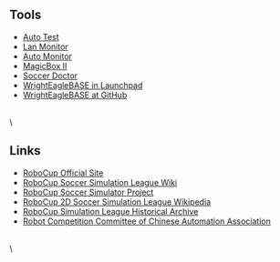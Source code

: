 Tools
-----

-   [Auto Test](https://github.com/wrighteagle2d/autotest2d)
-   [Lan Monitor](https://github.com/wrighteagle2d/lanmonitor)
-   [Auto Monitor](tools/automonitor.tar.gz)
-   [MagicBox II](tools/magicbox2.rar)
-   [Soccer Doctor](tools/soccerdoctor.rar)
-   [WrightEagleBASE in
    Launchpad](https://launchpad.net/wrighteaglebase)
-   [WrightEagleBASE at
    GitHub](https://github.com/wrighteagle2d/wrighteaglebase)

\
\


Links
-----------

-   [RoboCup Official Site](http://www.robocup.org/)
-   [RoboCup Soccer Simulation League Wiki](http://wiki.robocup.org/wiki/Soccer_Simulation_League)
-   [RoboCup Soccer Simulator Project](http://sourceforge.net/projects/sserver/)
-   [RoboCup 2D Soccer Simulation League Wikipedia](https://en.wikipedia.org/wiki/RoboCup_2D_Soccer_Simulation_League)
-   [RoboCup Simulation League Historical Archive](http://chaosscripting.net/files/competitions/RoboCup/)
-   [Robot Competition Committee of Chinese Automation Association](http://www.rcccaa.org/)

\
\

